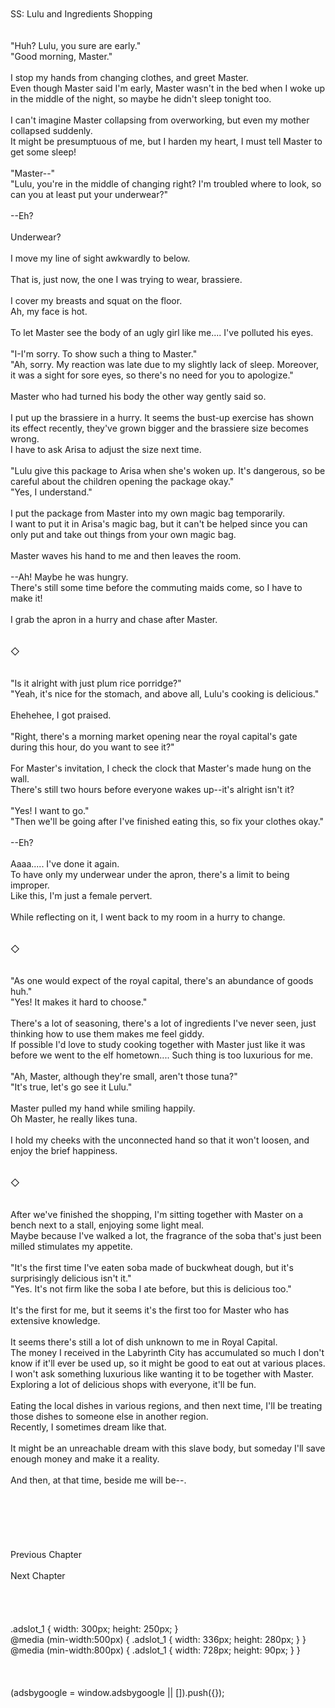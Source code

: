 <br/>
<br/>
SS: Lulu and Ingredients Shopping<br/>
<br/>
 <br/>
"Huh? Lulu, you sure are early."<br/>
"Good morning, Master."<br/>
<br/>
I stop my hands from changing clothes, and greet Master.<br/>
Even though Master said I'm early, Master wasn't in the bed when I woke up in the middle of the night, so maybe he didn't sleep tonight too.<br/>
<br/>
I can't imagine Master collapsing from overworking, but even my mother collapsed suddenly.<br/>
It might be presumptuous of me, but I harden my heart, I must tell Master to get some sleep!<br/>
<br/>
"Master--"<br/>
"Lulu, you're in the middle of changing right? I'm troubled where to look, so can you at least put your underwear?"<br/>
<br/>
--Eh?<br/>
<br/>
Underwear?<br/>
<br/>
I move my line of sight awkwardly to below.<br/>
<br/>
That is, just now, the one I was trying to wear, brassiere.<br/>
<br/>
I cover my breasts and squat on the floor.<br/>
Ah, my face is hot.<br/>
<br/>
To let Master see the body of an ugly girl like me.... I've polluted his eyes.<br/>
<br/>
"I-I'm sorry. To show such a thing to Master."<br/>
"Ah, sorry. My reaction was late due to my slightly lack of sleep. Moreover, it was a sight for sore eyes, so there's no need for you to apologize."<br/>
<br/>
Master who had turned his body the other way gently said so.<br/>
<br/>
I put up the brassiere in a hurry. It seems the bust-up exercise has shown its effect recently, they've grown bigger and the brassiere size becomes wrong. <br/>
I have to ask Arisa to adjust the size next time.<br/>
<br/>
"Lulu give this package to Arisa when she's woken up. It's dangerous, so be careful about the children opening the package okay."<br/>
"Yes, I understand."<br/>
<br/>
I put the package from Master into my own magic bag temporarily.<br/>
I want to put it in Arisa's magic bag, but it can't be helped since you can only put and take out things from your own magic bag.<br/>
<br/>
Master waves his hand to me and then leaves the room.<br/>
<br/>
--Ah! Maybe he was hungry.<br/>
There's still some time before the commuting maids come, so I have to make it!<br/>
<br/>
I grab the apron in a hurry and chase after Master.<br/>
<br/>
<br/>
◇<br/>
<br/>
<br/>
"Is it alright with just plum rice porridge?"<br/>
"Yeah, it's nice for the stomach, and above all, Lulu's cooking is delicious."<br/>
<br/>
Ehehehee, I got praised.<br/>
<br/>
"Right, there's a morning market opening near the royal capital's gate during this hour, do you want to see it?"<br/>
<br/>
For Master's invitation, I check the clock that Master's made hung on the wall.<br/>
There's still two hours before everyone wakes up--it's alright isn't it?<br/>
<br/>
"Yes! I want to go."<br/>
"Then we'll be going after I've finished eating this, so fix your clothes okay."<br/>
<br/>
--Eh?<br/>
<br/>
Aaaa..... I've done it again.<br/>
To have only my underwear under the apron, there's a limit to being improper.<br/>
Like this, I'm just a female pervert.<br/>
<br/>
While reflecting on it, I went back to my room in a hurry to change.<br/>
<br/>
<br/>
◇<br/>
<br/>
<br/>
"As one would expect of the royal capital, there's an abundance of goods huh."<br/>
"Yes! It makes it hard to choose."<br/>
<br/>
There's a lot of seasoning, there's a lot of ingredients I've never seen, just thinking how to use them makes me feel giddy.<br/>
If possible I'd love to study cooking together with Master just like it was before we went to the elf hometown.... Such thing is too luxurious for me.<br/>
<br/>
"Ah, Master, although they're small, aren't those tuna?"<br/>
"It's true, let's go see it Lulu."<br/>
<br/>
Master pulled my hand while smiling happily.<br/>
Oh Master, he really likes tuna.<br/>
<br/>
I hold my cheeks with the unconnected hand so that it won't loosen, and enjoy the brief happiness.<br/>
<br/>
<br/>
◇<br/>
<br/>
<br/>
After we've finished the shopping, I'm sitting together with Master on a bench next to a stall, enjoying some light meal.<br/>
Maybe because I've walked a lot, the fragrance of the soba that's just been milled stimulates my appetite.<br/>
<br/>
"It's the first time I've eaten soba made of buckwheat dough, but it's surprisingly delicious isn't it."<br/>
"Yes. It's not firm like the soba I ate before, but this is delicious too."<br/>
<br/>
It's the first for me, but it seems it's the first too for Master who has extensive knowledge.<br/>
<br/>
It seems there's still a lot of dish unknown to me in Royal Capital.<br/>
The money I received in the Labyrinth City has accumulated so much I don't know if it'll ever be used up, so it might be good to eat out at various places.<br/>
I won't ask something luxurious like wanting it to be together with Master.<br/>
Exploring a lot of delicious shops with everyone, it'll be fun.<br/>
<br/>
Eating the local dishes in various regions, and then next time, I'll be treating those dishes to someone else in another region.<br/>
Recently, I sometimes dream like that.<br/>
<br/>
It might be an unreachable dream with this slave body, but someday I'll save enough money and make it a reality.<br/>
<br/>
And then, at that time, beside me will be--.<br/>
<br/>
<br/>
<br/>
<br/>
<br/>
<br/>
Previous Chapter<br/>
<br/>
Next Chapter <br/>
<br/>
<br/>
<br/>
<br/>
.adslot_1 { width: 300px; height: 250px; }<br/>
@media (min-width:500px) { .adslot_1 { width: 336px; height: 280px; } }<br/>
@media (min-width:800px) { .adslot_1 { width: 728px; height: 90px; } }<br/>
<br/>
<br/>
<br/>
(adsbygoogle = window.adsbygoogle || []).push({});<br/>
<br/>
<br/>
<br/>
<br/>
